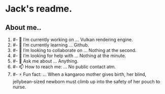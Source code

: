 # Jack's readme.
## About me..
1. #- 🔭 I’m currently working on ...
        Vulkan rendering engine.
2. #- 🌱 I’m currently learning ...
        Github.
3. #- 👯 I’m looking to collaborate on ...
        Nothing at the second.
4. #- 🤔 I’m looking for help with ...
        Nothing at the minute.
5. #- 💬 Ask me about ...
        Anything.
6. #- 📫 How to reach me: ...
        No public contact atm.
7. #- ⚡ Fun fact: ...
        When a kangaroo mother gives birth, her blind, jellybean-sized newborn must climb up into the safety of her pouch to nurse.
